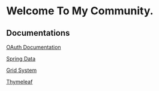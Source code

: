 
# Welcome To My Community.

## Documentations

[OAuth Documentation](https://docs.github.com/en/apps/oauth-apps/building-oauth-apps/authorizing-oauth-apps)

[Spring Data](https://docs.spring.io/spring-boot/docs/current/reference/html/data.html)

[Grid System](https://v3.bootcss.com/css/#grid)

[Thymeleaf](https://www.thymeleaf.org/doc/tutorials/3.0/usingthymeleaf.html#setting-attribute-values)

